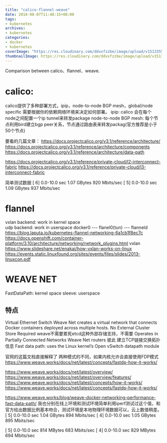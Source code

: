 ```yaml
---
title: "calico-flannel-weave"
date: 2018-08-07T11:48:15+08:00
tags:
- kubernetes
archives:
- kubernetes
categories:
- docker
- kubernetes
coverImage: "https://res.cloudinary.com/ddvxfzzbe/image/upload/v1513355392/ChMkJ1f8ljWIBAmcAA-gWT6p-0oAAWzegGSHVwAD6Bx012_telyks.jpg"
thumbnailImage: https://res.cloudinary.com/ddvxfzzbe/image/upload/v1513355321/Real_gaggav.png
---
```


Comparison between calico、flannel、weave.

<!--more-->

# calico:
calico提供了多种部署方式，ipip，node-to-node BGP mesh，global/node specific
需要根据你的依赖网络环境来决定如何部署。 
ipip: calico 会在每个node之间配置一个ip tunnel来转发package
node-to-node BGP mesh: 每个节点利用bird建立bgp peer关系，节点通过路由表来转发packag(官方推荐是小于50个节点)

要看的几篇文章：
https://docs.projectcalico.org/v3.1/reference/architecture/
https://docs.projectcalico.org/v3.1/reference/architecture/components
https://docs.projectcalico.org/v3.1/reference/architecture/data-path

https://docs.projectcalico.org/v3.1/reference/private-cloud/l2-interconnect-fabric
https://docs.projectcalico.org/v3.1/reference/private-cloud/l3-interconnect-fabric

简单测试数据
	[ 6] 0.0-10.0 sec 1.07 GBytes 920 Mbits/sec
	[ 5] 0.0-10.0 sec 1.09 GBytes 937 Mbits/sec


#  flannel

vxlan backend: work in kernel space		  
udp backend: work in userspace            docker0 --- flanel0(tun) --- flanneld
https://blog.laputa.io/kubernetes-flannel-networking-6a1cb1f8ec7c
https://docs.openshift.com/container-platform/3.10/architecture/networking/network_plugins.html
vxlan
https://www.slideshare.net/enakai/how-vxlan-works-on-linux
https://events.static.linuxfound.org/sites/events/files/slides/2013-linuxcon.pdf


# WEAVE NET

FastDataPath: kernel space
sleeve: userspace

## 特点
Virtual Ethernet Switch
Weave Net creates a virtual network that connects Docker containers deployed across multiple hosts.
No External Cluster Store Required
weave不需要累死etcd这种外部存储支持，不需要
Operates in Partially Connected Networks
Weave Net routers 彼此 建立TCP链接交换拓扑信息
Fast data path:
uses the Linux kernel’s Open vSwitch datapath module

官网的这篇文档直接解释了 两种模式的不同，如果内核允许会直接使用FDP模式
https://www.weave.works/docs/net/latest/concepts/fastdp-how-it-works/

https://www.weave.works/docs/net/latest/overview/
https://www.weave.works/docs/net/latest/overview/features/
https://www.weave.works/docs/net/latest/concepts/how-it-works/
https://www.weave.works/docs/net/latest/concepts/fastdp-how-it-works/

https://www.weave.works/blog/weave-docker-networking-performance-fast-data-path/
我也分别在线上环境和测试环境简单利用iperf测试过这个值，和官方给出数据比例基本吻合，测试环境是本地物理环境数据可以，云上数值稍差。	
[ 5] 0.0-10.0 sec 1.04 GBytes 894 Mbits/sec
[ 4] 0.0-10.0 sec 1.05 GBytes 895 Mbits/sec

[ 5] 0.0-10.0 sec 814 MBytes 683 Mbits/sec
[ 4] 0.0-10.0 sec 829 MBytes 694 Mbits/sec
